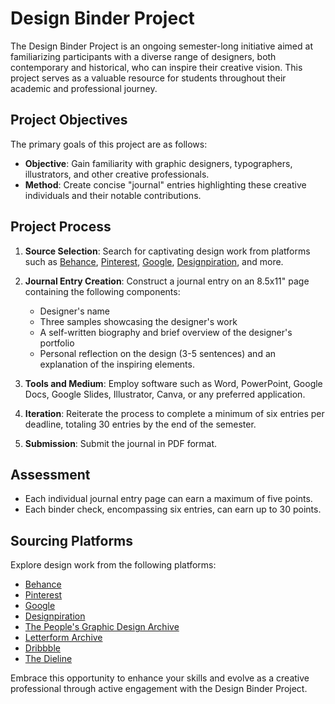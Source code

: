 # Design Binder Project

The Design Binder Project is an ongoing semester-long initiative aimed at familiarizing participants with a diverse range of designers, both contemporary and historical, who can inspire their creative vision. This project serves as a valuable resource for students throughout their academic and professional journey.

## Project Objectives

The primary goals of this project are as follows:

- **Objective**: Gain familiarity with graphic designers, typographers, illustrators, and other creative professionals.
- **Method**: Create concise "journal" entries highlighting these creative individuals and their notable contributions.

## Project Process

1. **Source Selection**: Search for captivating design work from platforms such as [Behance](#), [Pinterest](#), [Google](#), [Designpiration](#), and more.
2. **Journal Entry Creation**: Construct a journal entry on an 8.5x11" page containing the following components:
    - Designer's name
    - Three samples showcasing the designer's work
    - A self-written biography and brief overview of the designer's portfolio
    - Personal reflection on the design (3-5 sentences) and an explanation of the inspiring elements.

3. **Tools and Medium**: Employ software such as Word, PowerPoint, Google Docs, Google Slides, Illustrator, Canva, or any preferred application.

4. **Iteration**: Reiterate the process to complete a minimum of six entries per deadline, totaling 30 entries by the end of the semester.

5. **Submission**: Submit the journal in PDF format.

## Assessment

- Each individual journal entry page can earn a maximum of five points.
- Each binder check, encompassing six entries, can earn up to 30 points.

## Sourcing Platforms

Explore design work from the following platforms:

- [Behance](https://www.behance.net/onboarding/adobe)
- [Pinterest](https://www.pinterest.com/)
- [Google](https://www.google.com/)
- [Designpiration](https://www.designspiration.com/)
- [The People's Graphic Design Archive](https://peoplesgdarchive.org/)
- [Letterform Archive](https://letterformarchive.org/)
- [Dribbble](https://dribbble.com/shots)
- [The Dieline](https://thedieline.com/?)

Embrace this opportunity to enhance your skills and evolve as a creative professional through active engagement with the Design Binder Project.
